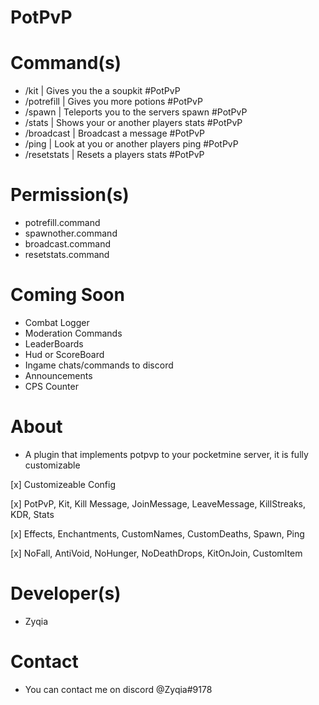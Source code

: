 # PotPvP
# Command(s)
* /kit | Gives you the a soupkit #PotPvP
* /potrefill | Gives you more potions #PotPvP
* /spawn | Teleports you to the servers spawn #PotPvP
* /stats | Shows your or another players stats #PotPvP
* /broadcast | Broadcast a message #PotPvP
* /ping | Look at you or another players ping #PotPvP
* /resetstats | Resets a players stats #PotPvP
# Permission(s)
* potrefill.command
* spawnother.command
* broadcast.command
* resetstats.command
# Coming Soon
* Combat Logger
* Moderation Commands
* LeaderBoards
* Hud or ScoreBoard
* Ingame chats/commands to discord
* Announcements
* CPS Counter
# About
* A plugin that implements potpvp to your pocketmine server, it is fully customizable


[x] Customizeable Config
  
[x] PotPvP, Kit, Kill Message, JoinMessage, LeaveMessage, KillStreaks, KDR, Stats

[x] Effects, Enchantments, CustomNames, CustomDeaths, Spawn, Ping

[x] NoFall, AntiVoid, NoHunger, NoDeathDrops, KitOnJoin, CustomItem
# Developer(s)
* Zyqia
# Contact
* You can contact me on discord @Zyqia#9178